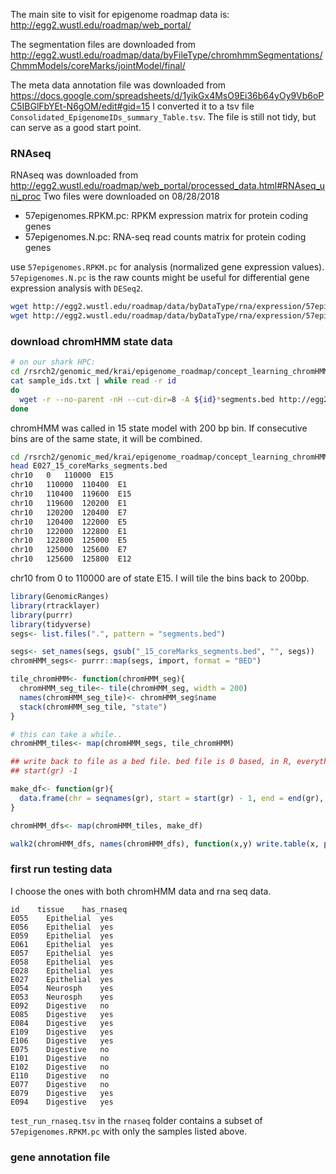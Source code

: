 The main site to visit for epigenome roadmap data is: http://egg2.wustl.edu/roadmap/web_portal/

The segmentation files are downloaded from http://egg2.wustl.edu/roadmap/data/byFileType/chromhmmSegmentations/ChmmModels/coreMarks/jointModel/final/

The meta data annotation file was downloaded from https://docs.google.com/spreadsheets/d/1yikGx4MsO9Ei36b64yOy9Vb6oPC5IBGlFbYEt-N6gOM/edit#gid=15
I converted it to a tsv file `Consolidated_EpigenomeIDs_summary_Table.tsv`. The file is still not tidy, but can serve as a good start point.


### RNAseq

RNAseq was downloaded from http://egg2.wustl.edu/roadmap/web_portal/processed_data.html#RNAseq_uni_proc
Two files were downloaded on 08/28/2018

* 57epigenomes.RPKM.pc: RPKM expression matrix for protein coding genes
* 57epigenomes.N.pc: RNA-seq read counts matrix for protein coding genes

use `57epigenomes.RPKM.pc` for analysis (normalized gene expression values). `57epigenomes.N.pc` is the raw counts might be useful for differential
gene expression analysis with `DESeq2`.

```bash
wget http://egg2.wustl.edu/roadmap/data/byDataType/rna/expression/57epigenomes.RPKM.pc.gz
wget http://egg2.wustl.edu/roadmap/data/byDataType/rna/expression/57epigenomes.N.pc.gz
```

### download chromHMM state data

```bash
# on our shark HPC:
cd /rsrch2/genomic_med/krai/epigenome_roadmap/concept_learning_chromHMM_segs
cat sample_ids.txt | while read -r id
do
  wget -r --no-parent -nH --cut-dir=8 -A ${id}*segments.bed http://egg2.wustl.edu/roadmap/data/byFileType/chromhmmSegmentations/ChmmModels/coreMarks/jointModel/final/
done

```

chromHMM was called in 15 state model with 200 bp bin. If consecutive bins are of the same state, it will be combined.

```bash
cd /rsrch2/genomic_med/krai/epigenome_roadmap/concept_learning_chromHMM_segs
head E027_15_coreMarks_segments.bed
chr10	0	110000	E15
chr10	110000	110400	E1
chr10	110400	119600	E15
chr10	119600	120200	E1
chr10	120200	120400	E7
chr10	120400	122000	E5
chr10	122000	122800	E1
chr10	122800	125000	E5
chr10	125000	125600	E7
chr10	125600	125800	E12

```

chr10 from 0 to 110000 are of state E15. I will tile the bins back to 200bp.

```r
library(GenomicRanges)
library(rtracklayer)
library(purrr)
library(tidyverse)
segs<- list.files(".", pattern = "segments.bed")

segs<- set_names(segs, gsub("_15_coreMarks_segments.bed", "", segs))
chromHMM_segs<- purrr::map(segs, import, format = "BED")

tile_chromHMM<- function(chromHMM_seg){
  chromHMM_seg_tile<- tile(chromHMM_seg, width = 200)
  names(chromHMM_seg_tile)<- chromHMM_seg$name
  stack(chromHMM_seg_tile, "state")
}

# this can take a while..
chromHMM_tiles<- map(chromHMM_segs, tile_chromHMM)

## write back to file as a bed file. bed file is 0 based, in R, everything is 1 based.
## start(gr) -1

make_df<- function(gr){
  data.frame(chr = seqnames(gr), start = start(gr) - 1, end = end(gr), state = gr$state)
}

chromHMM_dfs<- map(chromHMM_tiles, make_df)

walk2(chromHMM_dfs, names(chromHMM_dfs), function(x,y) write.table(x, paste0(y, "_segments.bed"), col.names =F, sep = "\t", quote =F))
```



### first run testing data

I choose the ones with both chromHMM data and rna seq data.

```
id    tissue    has_rnaseq
E055	Epithelial	yes
E056	Epithelial	yes
E059	Epithelial	yes
E061	Epithelial	yes
E057	Epithelial	yes
E058	Epithelial	yes
E028	Epithelial	yes
E027	Epithelial	yes
E054	Neurosph	yes
E053	Neurosph	yes
E092	Digestive	no
E085	Digestive	yes
E084	Digestive	yes
E109	Digestive	yes
E106	Digestive	yes
E075	Digestive	no
E101	Digestive	no
E102	Digestive	no
E110	Digestive	no
E077	Digestive	no
E079	Digestive	yes
E094	Digestive	yes

```

`test_run_rnaseq.tsv` in the `rnaseq` folder contains a subset of `57epigenomes.RPKM.pc` with
only the samples listed above.


### gene annotation file
